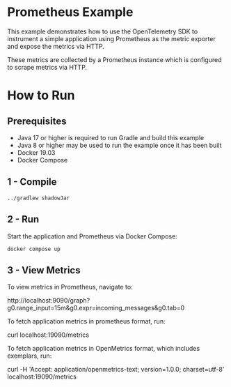 # Prometheus Example

This example demonstrates how to use the OpenTelemetry SDK to instrument a
simple application using Prometheus as the metric exporter and expose the
metrics via HTTP.

These metrics are collected by a Prometheus instance which is configured to scrape
metrics via HTTP.

# How to Run

## Prerequisites

* Java 17 or higher is required to run Gradle and build this example
* Java 8 or higher may be used to run the example once it has been built
* Docker 19.03
* Docker Compose

## 1 - Compile

```shell script
../gradlew shadowJar
```

## 2 - Run

Start the application and Prometheus via Docker Compose:

```shell
docker compose up
```

## 3 - View Metrics

To view metrics in Prometheus, navigate to:

http://localhost:9090/graph?g0.range_input=15m&g0.expr=incoming_messages&g0.tab=0

To fetch application metrics in prometheus format, run:

curl localhost:19090/metrics

To fetch application metrics in OpenMetrics format, which includes exemplars, run:

curl -H 'Accept: application/openmetrics-text; version=1.0.0; charset=utf-8' localhost:19090/metrics
